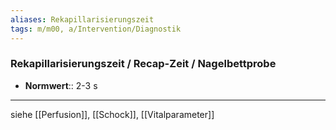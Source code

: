 ```yaml
---
aliases: Rekapillarisierungszeit
tags: m/m00, a/Intervention/Diagnostik
---
```

### Rekapillarisierungszeit / Recap-Zeit / Nagelbettprobe
- **Normwert**:: 2-3 s

---
siehe [[Perfusion]], [[Schock]], [[Vitalparameter]]